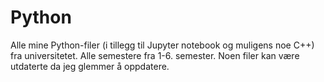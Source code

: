 # Python
Alle mine Python-filer (i tillegg til Jupyter notebook og muligens noe C++) fra universitetet. 
Alle semestere fra 1-6. semester. 
Noen filer kan være utdaterte da jeg glemmer å oppdatere. 
